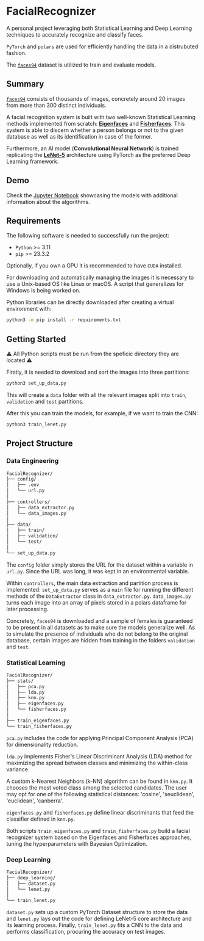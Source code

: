 # FacialRecognizer

A personal project leveraging both Statistical Learning and Deep Learning techniques to accurately recognize and classify faces. 

`PyTorch` and `polars` are used for efficiently handling the data in a distrubuted fashion. 

The <a target="_blank" rel="noopener noreferrer" href="https://cmp.felk.cvut.cz/~spacelib/faces/">`faces94`</a> dataset is utilized to train and evaluate models.

## Summary

<a target="_blank" rel="noopener noreferrer" href="https://cmp.felk.cvut.cz/~spacelib/faces/">`faces94`</a> consists of thousands of images, concretely around 20 images from more than 300 distinct individuals.

A facial recognition system is built with two well-known Statistical Learning methods implemented from scratch: <a href="https://www.face-rec.org/algorithms/PCA/jcn.pdf" target="_blank" rel="noopener noreferrer"><strong>Eigenfaces</strong></a> and 
<a href="https://cseweb.ucsd.edu/classes/wi14/cse152-a/fisherface-pami97.pdf" target="_blank" rel="noopener noreferrer"><strong>Fisherfaces</strong></a>. This system is able to discern whether a person belongs or not to the given database as well as its identification in case of the former.

Furthermore, an AI model (**Convolutional Neural Network**) is trained replicating the <a href="http://vision.stanford.edu/cs598_spring07/papers/Lecun98.pdf" target="_blank" rel="noopener noreferrer"><strong>LeNet-5</strong></a> architecture using PyTorch as the preferred Deep Learning framework.

## Demo

Check the <a href="https://github.com/jose-jaen/FacialRecognizer/blob/main/demo.ipynb" rel="noreferrer noopener" target="_blank">Jupyter Notebook</a> showcasing the models with additional information about the algorithms.

## Requirements

The following software is needed to successfully run the project:

- `Python` >= 3.11
- `pip` >= 23.3.2

Optionally, if you own a GPU it is recommended to have `CUDA` installed.

For downloading and automatically managing the images it is necessary to use a Unix-based OS like Linux or macOS. A script that generalizes for Windows is being worked on.

Python libraries can be directly downloaded after creating a virtual environment with:
```bash
python3 -m pip install -r requirements.txt
```

## Getting Started
:warning: All Python scripts must be run from the speficic directory they are located :warning:

Firstly, it is needed to download and sort the images into three partitions:
```bash
python3 set_up_data.py
```

This will create a `data` folder with all the relevant images split into `train`, `validation` and `test` partitions.

After this you can train the models, for example, if we want to train the CNN:
```bash
python3 train_lenet.py
```

## Project Structure

### Data Engineering

```bash
FacialRecognizer/
├── config/
│   ├── .env
│   └── url.py
│
├── controllers/
│   ├── data_extractor.py
│   └── data_images.py
│     
├── data/
│   ├── train/
│   ├── validation/
│   └── test/
│
└── set_up_data.py
```

The `config` folder simply stores the URL for the dataset within a variable in `url.py`. Since the URL was long, it was kept in an environmental variable.

Within `controllers`, the main data extraction and partition process is implemented: `set_up_data.py` serves as a `main` file for running the different methods of the `DataExtractor` class in `data_extractor.py`. `data_images.py` turns each image into an array of pixels stored in a polars dataframe for later processing.

Concretely, `faces94` is downloaded and a sample of females is guaranteed to be present in all datasets as to make sure the models generalize well. As to simulate the presence of individuals who do not belong to the original database, certain images are hidden from training in the folders `validation` and `test`.

### Statistical Learning

```bash
FacialRecognizer/
├── stats/
│   ├── pca.py
│   ├── lda.py
│   ├── knn.py
│   ├── eigenfaces.py
│   └── fisherfaces.py
│
├── train_eigenfaces.py
└── train_fisherfaces.py
```

`pca.py` includes the code for applying Principal Component Analysis (PCA) for dimensionality reduction. 

`lda.py` implements Fisher's Linear Discriminant Analysis (LDA) method for maximizing the spread between classes and minimizing the within-class variance.

A custom k-Nearest Neighbors (k-NN) algorithm can be found in `knn.py`. It chooses the most voted class among the selected candidates. The user may opt for one of the following statistical distances: 'cosine', 'seuclidean', 'euclidean', 'canberra'.

`eigenfaces.py` and `fisherfaces.py` define linear discriminants that feed the classifier defined in `knn.py`.

Both scripts `train_eigenfaces.py` and `train_fisherfaces.py` build a facial recognizer system based on the Eigenfaces and Fisherfaces approaches, tuning the hyperparameters with Bayesian Optimization.

### Deep Learning
```bash
FacialRecognizer/
├── deep_learning/
│   ├── dataset.py
│   └── lenet.py
│
└── train_lenet.py
```

`dataset.py` sets up a custom PyTorch Dataset structure to store the data and `lenet.py` lays out the code for defining LeNet-5 core architecture and its learning process. Finally, `train_lenet.py` fits a CNN to the data and performs classification, procuring the accuracy on test images.
